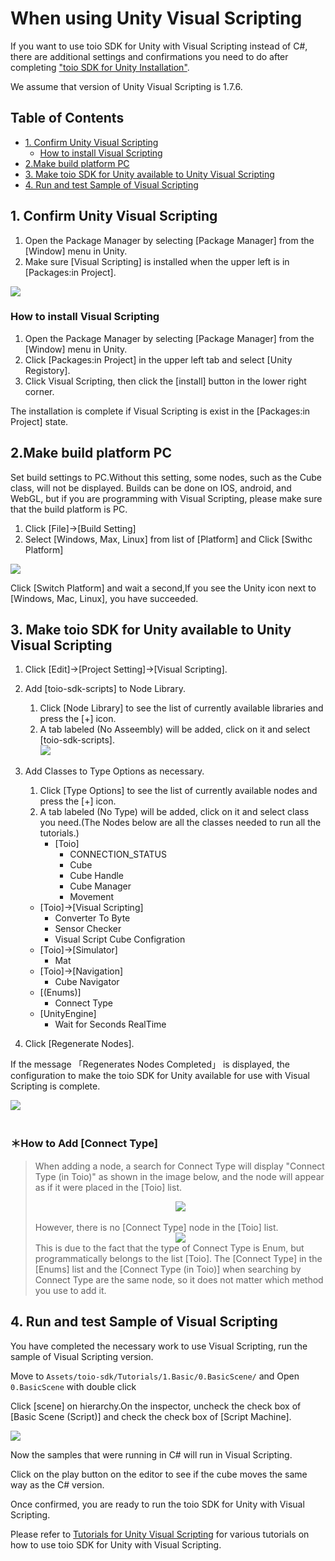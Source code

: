 # When using Unity Visual Scripting
If you want to use toio SDK for Unity with Visual Scripting instead of C#, there are additional settings and confirmations you need to do after completing ["toio SDK for Unity Installation"](download_sdk.md).

We assume that version of Unity Visual Scripting is 1.7.6.

## Table of Contents
  - [1. Confirm Unity Visual Scripting](#1-confirm-unity-visual-scripting)
    - [How to install Visual Scripting](#how-to-install-visual-scripting)
  - [2.Make build platform PC](#2make-build-platform-pc)
  - [3. Make toio SDK for Unity available to Unity Visual Scripting](#3-make-toio-sdk-for-unity-available-to-unity-visual-scripting)
  - [4. Run and test Sample of Visual Scripting](#4-run-and-test-sample-of-visual-scripting)

## 1. Confirm Unity Visual Scripting
1. Open the Package Manager by selecting [Package Manager] from the [Window] menu in Unity.
2. Make sure [Visual Scripting] is installed when the upper left is in [Packages:in Project].

<img src="res/visual_scripting_setting/visual_scripting_installed.png">

### How to install Visual Scripting
1. Open the Package Manager by selecting [Package Manager] from the [Window] menu in Unity.
1. Click [Packages:in Project] in the upper left tab and select [Unity Registory].
1. Click Visual Scripting, then click the [install] button in the lower right corner.

The installation is complete if Visual Scripting is exist in the [Packages:in Project] state.

## 2.Make build platform PC
Set build settings to PC.Without this setting, some nodes, such as the Cube class, will not be displayed.
Builds can be done on IOS, android, and WebGL, but if you are programming with Visual Scripting, please make sure that the build platform is PC.
1. Click [File]->[Build Setting]
2. Select [Windows, Max, Linux] from list of [Platform] and Click [Swithc Platform]
<img src="res/visual_scripting_setting/change_platform.png">

Click [Switch Platform] and wait a second,If you see the Unity icon next to [Windows, Mac, Linux], you have succeeded.

## 3. Make toio SDK for Unity available to Unity Visual Scripting

1. Click [Edit]->[Project Setting]->[Visual Scripting].
2. Add [toio-sdk-scripts] to Node Library.
   1. Click [Node Library] to see the list of currently available libraries and press the [+] icon.
   2. A tab labeled (No Asseembly) will be added, click on it and select [toio-sdk-scripts].<br>
![](res/visual_scripting_setting/add_toio_sdk_scripts.png)

3. Add Classes to Type Options as necessary.
   1. Click [Type Options] to see the list of currently available nodes and press the [+] icon.
   2.  A tab labeled (No Type) will be added, click on it and select class you need.(The Nodes below are all the classes needed to run all the tutorials.)
       - [Toio]
         - CONNECTION_STATUS
         - Cube
         - Cube Handle
         - Cube Manager
         - Movement
      - [Toio]->[Visual Scripting]
         - Converter To Byte
         - Sensor Checker
         - Visual Script Cube Configration
      - [Toio]->[Simulator]
         - Mat
      - [Toio]->[Navigation]
         - Cube Navigator
      - [(Enums)]
         - Connect Type
      - [UnityEngine]
         - Wait for Seconds RealTime
4. Click [Regenerate Nodes].

If the message 「Regenerates Nodes Completed」 is displayed, the configuration to make the toio SDK for Unity available for use with Visual Scripting is complete.

<img src="res/visual_scripting_setting/add_node.png"><br><br>

### ＊How to Add [Connect Type]

> When adding a node, a search for Connect Type will display "Connect Type (in Toio)" as shown in the image below, and the node will appear as if it were placed in the [Toio] list.<br>
> <div align="center"><img src="res/visual_scripting_setting/connect_type_search.png"></div>
> <br>However, there is no [Connect Type] node in the [Toio] list.
> <div align="center"><img src="res/visual_scripting_setting/connect_type_toio.png"></div>
> This is due to the fact that the type of Connect Type is Enum, but programmatically belongs to the list [Toio]. The [Connect Type] in the [Enums] list and the [Connect Type (in Toio)] when searching by Connect Type are the same node, so it does not matter which method you use to add it.

## 4. Run and test Sample of Visual Scripting
You have completed the necessary work to use Visual Scripting, run the sample of Visual Scripting version.

Move to `Assets/toio-sdk/Tutorials/1.Basic/0.BasicScene/` and Open `0.BasicScene` with double click

Click [scene] on hierarchy.On the inspector, uncheck the check box of [Basic Scene (Script)] and check the check box of [Script Machine].

<img src="res/visual_scripting_setting/change_csharp_to_visual_scripting.png">

Now the samples that were running in C# will run in Visual Scripting.

Click on the play button on the editor to see if the cube moves the same way as the C# version.

Once confirmed, you are ready to run the toio SDK for Unity with Visual Scripting.

Please refer to [Tutorials for Unity Visual Scripting](tutorials_visual_scriptings.md) for various tutorials on how to use toio SDK for Unity with Visual Scripting.
